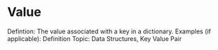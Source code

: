 # Value

Defintion: The value associated with a key in a dictionary.
Examples (if applicable): Definition
Topic: Data Structures, Key Value Pair